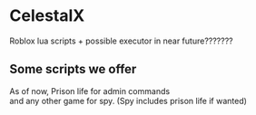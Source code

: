 # CelestalX
Roblox lua scripts + possible executor in near future???????  
  
  
## Some scripts we offer  
As of now, Prison life for admin commands  
and any other game for spy. (Spy includes prison life if wanted)
